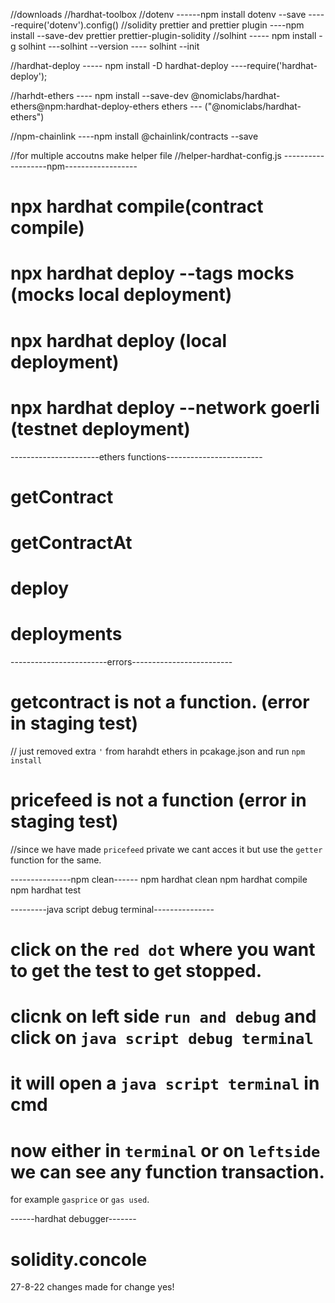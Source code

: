 //downloads
//hardhat-toolbox
//dotenv
------npm install dotenv --save
-----require('dotenv').config()
//solidity prettier and prettier plugin
----npm install --save-dev prettier prettier-plugin-solidity
//solhint
----- npm install -g solhint
---solhint --version
---- solhint --init

//hardhat-deploy
----- npm install -D hardhat-deploy
----require('hardhat-deploy');

//harhdt-ethers
---- npm install --save-dev @nomiclabs/hardhat-ethers@npm:hardhat-deploy-ethers ethers
--- ("@nomiclabs/hardhat-ethers")

//npm-chainlink
----npm install @chainlink/contracts --save

//for multiple accoutns make helper file
//helper-hardhat-config.js
-------------------npm------------------

# npx hardhat compile(contract compile)

# npx hardhat deploy --tags mocks (mocks local deployment)

# npx hardhat deploy (local deployment)

# npx hardhat deploy --network goerli (testnet deployment)

----------------------ethers functions------------------------

# getContract

# getContractAt

# deploy

# deployments

------------------------errors-------------------------

# getcontract is not a function. (error in staging test)

// just removed extra `'` from harahdt ethers in pcakage.json and run `npm install`

# pricefeed is not a function (error in staging test)

//since we have made `pricefeed` private we cant acces it but use the `getter` function for the same.

---------------npm clean------
npm hardhat clean
npm hardhat compile
npm hardhat test

---------java script debug terminal---------------

# click on the `red dot` where you want to get the test to get stopped.

# clicnk on left side `run and debug` and click on `java script debug terminal`

# it will open a `java script terminal` in cmd

# now either in `terminal` or on `leftside` we can see any function transaction.

for example `gasprice` or `gas used`.

------hardhat debugger-------

# solidity.concole

27-8-22 changes made for change yes!
